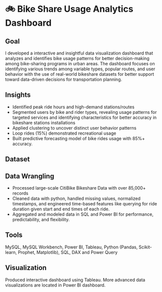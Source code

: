 # 🚲 Bike Share Usage Analytics Dashboard

## Goal 
I developed a interactive and insightful data visualization dashboard that analyzes and identifies bike usage patterns for better decision-making among bike-sharing programs in urban areas. The dashboard focuses on identifying various trends among variable types, popular routes, and user behavior with the use of real-world bikeshare datasets for better support toward data-driven decisions for transportation planning.

## Insights
- Identified peak ride hours and high-demand stations/routes
- Segmented users by bike and rider types, revealing usage patterns for targeted services and identifying characteristics for better accuracy in bikeshare stations installations
- Applied clustering to uncover distinct user behavior patterns
- Loop rides (15%) demonstrated recreational usage
- Built predictive forecasting model of bike rides usage with 85%+ accuracy.


## Dataset


## Data Wrangling
- Processed large-scale CitiBike Bikeshare Data with over 85,000+ records
- Cleaned data with python, handled missing values, normalized timestamps, and engineered time-based features like querying for ride duration given start and end times of each ride.
- Aggregated and modeled data in SQL and Power BI for performance, predictability, and flexibility. 

## Tools
  MySQL, MySQL Workbench, Power BI, Tableau, Python (Pandas, Scikit-learn, Prophet, Matplotlib), SQL, DAX and Power Query


## Visualization
Produced interactive dashboard using Tableau. More advanced data visualizations are located in Power BI dashboard.




